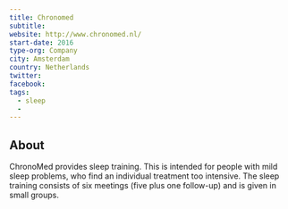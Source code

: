 ```yaml
---
title: Chronomed
subtitle:
website: http://www.chronomed.nl/
start-date: 2016
type-org: Company
city: Amsterdam
country: Netherlands
twitter:
facebook: 
tags:
  - sleep
  - 
---
```


## About
ChronoMed provides sleep training. This is intended for people with mild sleep problems, who find an individual treatment too intensive. The sleep training consists of six meetings (five plus one follow-up) and is given in small groups.
